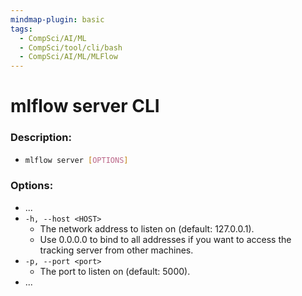 ```yaml
---
mindmap-plugin: basic
tags:
  - CompSci/AI/ML
  - CompSci/tool/cli/bash
  - CompSci/AI/ML/MLFlow
---
```

# mlflow server CLI
### Description:
- 
  ```bash
  mlflow server [OPTIONS]
	```
### Options:
- ...
- `-h, --host <HOST>`
	- The network address to listen on (default: 127.0.0.1). 
	- Use 0.0.0.0 to bind to all addresses if you want to access the tracking server from other machines.
- `-p, --port <port>`
	- The port to listen on (default: 5000).
- ...